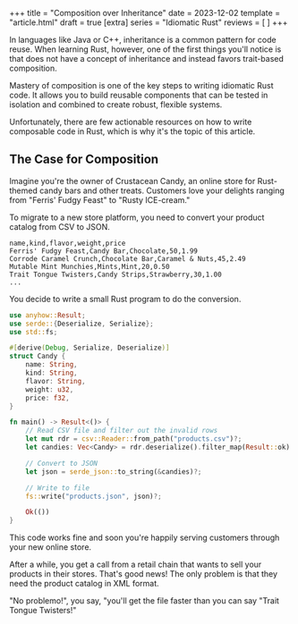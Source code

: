 +++
title = "Composition over Inheritance"
date = 2023-12-02
template = "article.html"
draft = true
[extra]
series = "Idiomatic Rust"
reviews = [
]
+++

In languages like Java or C++, inheritance is a common pattern for
code reuse. When learning Rust, however, one of the first things you'll notice
is that does not have a concept of inheritance and instead favors trait-based
composition. 

Mastery of composition is one of the key steps to writing idiomatic Rust code.
It allows you to build reusable components that can be tested in isolation and
combined to create robust, flexible systems.

Unfortunately, there are few actionable resources on how to write
composable code in Rust, which is why it's the topic of this article.

## The Case for Composition

Imagine you're the owner of Crustacean Candy, an online store for
Rust-themed candy bars and other treats. Customers love your delights
ranging from "Ferris' Fudgy Feast" to "Rusty ICE-cream."

To migrate to a new store platform, you need to convert your product catalog
from CSV to JSON.

```csv
name,kind,flavor,weight,price
Ferris' Fudgy Feast,Candy Bar,Chocolate,50,1.99
Corrode Caramel Crunch,Chocolate Bar,Caramel & Nuts,45,2.49
Mutable Mint Munchies,Mints,Mint,20,0.50
Trait Tongue Twisters,Candy Strips,Strawberry,30,1.00
...
```

You decide to write a small Rust program to do the conversion.

```rust
use anyhow::Result;
use serde::{Deserialize, Serialize};
use std::fs;

#[derive(Debug, Serialize, Deserialize)]
struct Candy {
    name: String,
    kind: String,
    flavor: String,
    weight: u32,
    price: f32,
}

fn main() -> Result<()> {
    // Read CSV file and filter out the invalid rows
    let mut rdr = csv::Reader::from_path("products.csv")?;
    let candies: Vec<Candy> = rdr.deserialize().filter_map(Result::ok).collect();

    // Convert to JSON
    let json = serde_json::to_string(&candies)?;

    // Write to file
    fs::write("products.json", json)?;

    Ok(())
}
```

This code works fine and soon you're happily serving customers through your new
online store.

After a while, you get a call from a retail chain that wants to sell your
products in their stores. That's good news! The only problem is that they
need the product catalog in XML format.

"No problemo!", you say, "you'll get the file faster than you can say "Trait Tongue Twisters!"

```rust

